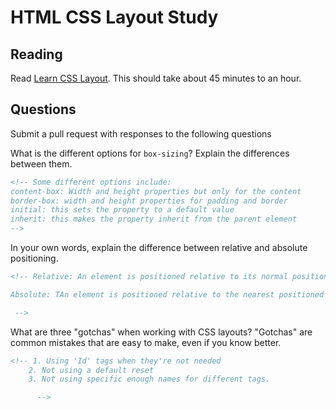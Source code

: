 # HTML CSS Layout Study

## Reading

Read [Learn CSS Layout](http://learnlayout.com). This should take about 45
 minutes to an hour.

## Questions

Submit a pull request with responses to the following questions

What is the different options for `box-sizing`? Explain the differences between
 them.

```md
<!-- Some different options include:
content-box: Width and height properties but only for the content
border-box: width and height properties for padding and border
initial: this sets the property to a default value
inherit: this makes the property inherit from the parent element
-->
```

In your own words, explain the difference between relative and absolute
 positioning.

```md
<!-- Relative: An element is positioned relative to its normal position.

Absolute: TAn element is positioned relative to the nearest positioned ancestor.

 -->
```

What are three "gotchas" when working with CSS layouts? "Gotchas" are common
 mistakes that are easy to make, even if you know better.

```md
<!-- 1. Using 'Id' tags when they're not needed
    2. Not using a default reset
    3. Not using specific enough names for different tags. 

      -->
```
